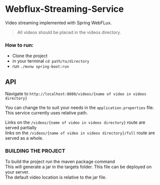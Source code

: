 # Webflux-Streaming-Service

Video streaming implemented with Spring WebFLux.

> All videos should be placed in the videos directory.

### How to run:

- Clone the project
- in your terminal `cd path/to/directory`
- run `./mvnw spring-boot:run` 



## API
Navigate to `http://localhost:8080/videos/{name of video in videos directory}`

You can change the to suit your needs in the `application.properties` file. This service currently uses relative path.

Links on the `/videos/{name of video in videos directory}` route are served partially <br/>
links on the `/videos/{name of video in videos directory}/full` route are served as a whole.

### BUILDING THE PROJECT
To build the project run the maven package command  <br/>
This will generate a jar in the targets folder. This file can be deployed on your server. <br/>
The default video location is relative to the jar file.